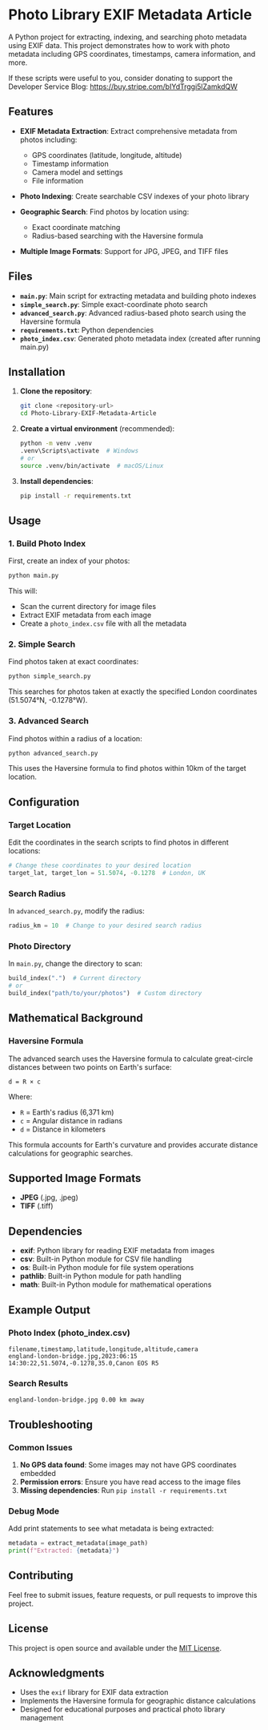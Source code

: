# Photo Library EXIF Metadata Article

A Python project for extracting, indexing, and searching photo metadata using EXIF data. This project demonstrates how to work with photo metadata including GPS coordinates, timestamps, camera information, and more.

If these scripts were useful to you, consider donating to support the Developer Service Blog: https://buy.stripe.com/bIYdTrggi5lZamkdQW

## Features

- **EXIF Metadata Extraction**: Extract comprehensive metadata from photos including:

  - GPS coordinates (latitude, longitude, altitude)
  - Timestamp information
  - Camera model and settings
  - File information

- **Photo Indexing**: Create searchable CSV indexes of your photo library
- **Geographic Search**: Find photos by location using:
  - Exact coordinate matching
  - Radius-based searching with the Haversine formula
- **Multiple Image Formats**: Support for JPG, JPEG, and TIFF files

## Files

- **`main.py`**: Main script for extracting metadata and building photo indexes
- **`simple_search.py`**: Simple exact-coordinate photo search
- **`advanced_search.py`**: Advanced radius-based photo search using the Haversine formula
- **`requirements.txt`**: Python dependencies
- **`photo_index.csv`**: Generated photo metadata index (created after running main.py)

## Installation

1. **Clone the repository**:

   ```bash
   git clone <repository-url>
   cd Photo-Library-EXIF-Metadata-Article
   ```

2. **Create a virtual environment** (recommended):

   ```bash
   python -m venv .venv
   .venv\Scripts\activate  # Windows
   # or
   source .venv/bin/activate  # macOS/Linux
   ```

3. **Install dependencies**:
   ```bash
   pip install -r requirements.txt
   ```

## Usage

### 1. Build Photo Index

First, create an index of your photos:

```bash
python main.py
```

This will:

- Scan the current directory for image files
- Extract EXIF metadata from each image
- Create a `photo_index.csv` file with all the metadata

### 2. Simple Search

Find photos taken at exact coordinates:

```bash
python simple_search.py
```

This searches for photos taken at exactly the specified London coordinates (51.5074°N, -0.1278°W).

### 3. Advanced Search

Find photos within a radius of a location:

```bash
python advanced_search.py
```

This uses the Haversine formula to find photos within 10km of the target location.

## Configuration

### Target Location

Edit the coordinates in the search scripts to find photos in different locations:

```python
# Change these coordinates to your desired location
target_lat, target_lon = 51.5074, -0.1278  # London, UK
```

### Search Radius

In `advanced_search.py`, modify the radius:

```python
radius_km = 10  # Change to your desired search radius
```

### Photo Directory

In `main.py`, change the directory to scan:

```python
build_index(".")  # Current directory
# or
build_index("path/to/your/photos")  # Custom directory
```

## Mathematical Background

### Haversine Formula

The advanced search uses the Haversine formula to calculate great-circle distances between two points on Earth's surface:

```
d = R × c
```

Where:

- `R` = Earth's radius (6,371 km)
- `c` = Angular distance in radians
- `d` = Distance in kilometers

This formula accounts for Earth's curvature and provides accurate distance calculations for geographic searches.

## Supported Image Formats

- **JPEG** (.jpg, .jpeg)
- **TIFF** (.tiff)

## Dependencies

- **exif**: Python library for reading EXIF metadata from images
- **csv**: Built-in Python module for CSV file handling
- **os**: Built-in Python module for file system operations
- **pathlib**: Built-in Python module for path handling
- **math**: Built-in Python module for mathematical operations

## Example Output

### Photo Index (photo_index.csv)

```csv
filename,timestamp,latitude,longitude,altitude,camera
england-london-bridge.jpg,2023:06:15 14:30:22,51.5074,-0.1278,35.0,Canon EOS R5
```

### Search Results

```
england-london-bridge.jpg 0.00 km away
```

## Troubleshooting

### Common Issues

1. **No GPS data found**: Some images may not have GPS coordinates embedded
2. **Permission errors**: Ensure you have read access to the image files
3. **Missing dependencies**: Run `pip install -r requirements.txt`

### Debug Mode

Add print statements to see what metadata is being extracted:

```python
metadata = extract_metadata(image_path)
print(f"Extracted: {metadata}")
```

## Contributing

Feel free to submit issues, feature requests, or pull requests to improve this project.

## License

This project is open source and available under the [MIT License](LICENSE).

## Acknowledgments

- Uses the `exif` library for EXIF data extraction
- Implements the Haversine formula for geographic distance calculations
- Designed for educational purposes and practical photo library management
